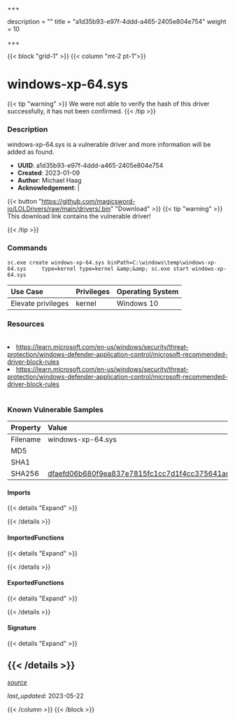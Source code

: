 +++

description = ""
title = "a1d35b93-e97f-4ddd-a465-2405e804e754"
weight = 10

+++


{{< block "grid-1" >}}
{{< column "mt-2 pt-1">}}


# windows-xp-64.sys


{{< tip "warning" >}}
We were not able to verify the hash of this driver successfully, it has not been confirmed.
{{< /tip >}}


### Description

windows-xp-64.sys is a vulnerable driver and more information will be added as found.
- **UUID**: a1d35b93-e97f-4ddd-a465-2405e804e754
- **Created**: 2023-01-09
- **Author**: Michael Haag
- **Acknowledgement**:  | [](https://twitter.com/)

{{< button "https://github.com/magicsword-io/LOLDrivers/raw/main/drivers/.bin" "Download" >}}
{{< tip "warning" >}}
This download link contains the vulnerable driver!

{{< /tip >}}

### Commands

```
sc.exe create windows-xp-64.sys binPath=C:\windows\temp\windows-xp-64.sys     type=kernel type=kernel &amp;&amp; sc.exe start windows-xp-64.sys
```

| Use Case | Privileges | Operating System | 
|:---- | ---- | ---- |
| Elevate privileges | kernel | Windows 10 |

### Resources
<br>
<li><a href=" https://learn.microsoft.com/en-us/windows/security/threat-protection/windows-defender-application-control/microsoft-recommended-driver-block-rules"> https://learn.microsoft.com/en-us/windows/security/threat-protection/windows-defender-application-control/microsoft-recommended-driver-block-rules</a></li>
<li><a href="https://learn.microsoft.com/en-us/windows/security/threat-protection/windows-defender-application-control/microsoft-recommended-driver-block-rules">https://learn.microsoft.com/en-us/windows/security/threat-protection/windows-defender-application-control/microsoft-recommended-driver-block-rules</a></li>
<br>

### Known Vulnerable Samples

| Property           | Value |
|:-------------------|:------|
| Filename           | windows-xp-64.sys |
| MD5                | [](https://www.virustotal.com/gui/file/) |
| SHA1               | [](https://www.virustotal.com/gui/file/) |
| SHA256             | [dfaefd06b680f9ea837e7815fc1cc7d1f4cc375641ac850667ab20739f46ad22](https://www.virustotal.com/gui/file/dfaefd06b680f9ea837e7815fc1cc7d1f4cc375641ac850667ab20739f46ad22) |


#### Imports
{{< details "Expand" >}}

{{< /details >}}
#### ImportedFunctions
{{< details "Expand" >}}

{{< /details >}}
#### ExportedFunctions
{{< details "Expand" >}}

{{< /details >}}

#### Signature
{{< details "Expand" >}}

{{< /details >}}
-----



[*source*](https://github.com/magicsword-io/LOLDrivers/tree/main/yaml/a1d35b93-e97f-4ddd-a465-2405e804e754.yaml)

*last_updated:* 2023-05-22








{{< /column >}}
{{< /block >}}
